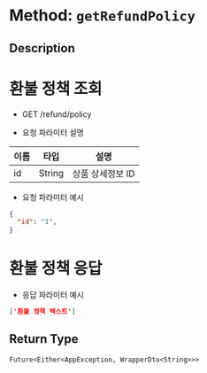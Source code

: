 # Method: `getRefundPolicy`

## Description

# 환불 정책 조회

 - GET /refund/policy

 - 요청 파라미터 설명

 |이름|타입|설명|
 |-|-|-|
 |id|String|상품 상세정보 ID|

 - 요청 파라미터 예시

 ```json
 {
   "id": "1",
 }
 ```
 # 환불 정책 응답

 - 응답 파라미터 예시

 ```json
 ['환불 정책 텍스트']
 ```

## Return Type
`Future<Either<AppException, WrapperDto<String>>>`

